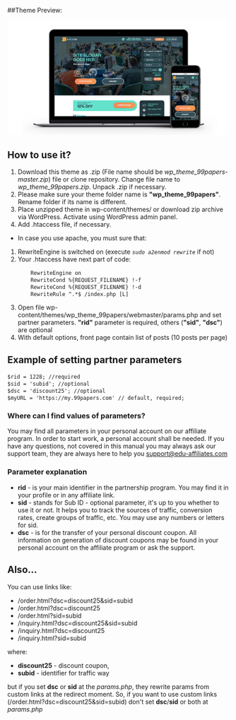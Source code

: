 ##Theme Preview:

![Theme-Preview](https://github.com/edu-affiliates/wp_theme_99papers/blob/master/screenshot.jpg "<Sitename> preview. Essay writing service WordPress theme.")



## How to use it?

1. Download this theme as .zip (File name should be _wp_theme_99papers-master.zip_) file or clone repository. Change file name to _wp_theme_99papers.zip_. Unpack .zip if necessary. 
2. Please make sure your theme folder name is **"wp_theme_99papers"**. Rename folder if its name is different.
3. Place unzipped theme in wp-content/themes/ or download zip archive via WordPress. Activate using WordPress admin panel.
4. Add .htaccess file, if necessary.
  - In case you use apache, you must sure that:
   1. RewriteEngine is switched on (execute _```sudo a2enmod rewrite```_ if not)
   2. Your .htaccess have next part of code:  
      ``` 
          RewriteEngine on
          RewriteCond %{REQUEST_FILENAME} !-f
          RewriteCond %{REQUEST_FILENAME} !-d
          RewriteRule ^.*$ /index.php [L]
        ```
5. Open file wp-content/themes/wp_theme_99papers/webmaster/params.php and set partner parameters. **"rid"** parameter is required, others (**"sid"**, **"dsc"**) are optional
6. With default options, front page contain list of posts (10 posts per page)

## Example of setting partner parameters


```
$rid = 1228; //required
$sid = 'subid'; //optional
$dsc = 'discount25'; //optional
$myURL = 'https://my.99papers.com' // default, required;
```

### Where can I find values of parameters?

You may find all parameters in your personal account on our affiliate program. In order to start work, a personal account shall be needed. If you have any questions, not covered in this manual you may always ask our support team, they are always here to help you [support@edu-affiliates.com](mailto:support@edu-affiliates.com)


### Parameter explanation

- **rid** - is your main identifier in the partnership program. You may find it in your profile or in any affiliate link.
- **sid** - stands for Sub ID - optional parameter, it's up to you whether to use it or not. It helps you to track the sources of traffic, conversion rates, create groups of traffic, etc. You may use any numbers or letters for sid.
- **dsc** - is for the transfer of your personal discount coupon. All information on generation of discount coupons may be found in your personal account on the affiliate program or ask the support.

## Also...

You can use links like:

* /order.html?dsc=discount25&sid=subid
* /order.html?dsc=discount25
* /order.html?sid=subid
* /inquiry.html?dsc=discount25&sid=subid
* /inquiry.html?dsc=discount25
* /inquiry.html?sid=subid

where: 
- **discount25** - discount coupon, 
- **subid** - identifier for traffic way

but if you set **dsc** or **sid** at the _params.php_, they rewrite params from custom links at the redirect moment. 
So, if you want to use custom links (/order.html?dsc=discount25&sid=subid) don't set **dsc**/**sid** or both at _params.php_
